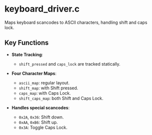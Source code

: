 # keyboard_driver.c

Maps keyboard scancodes to ASCII characters, handling shift and caps lock.

## Key Functions

- **State Tracking**:
  - `shift_pressed` and `caps_lock` are tracked statically.

- **Four Character Maps**:
  - `ascii_map`: regular layout.
  - `shift_map`: with Shift pressed.
  - `caps_map`: with Caps Lock.
  - `shift_caps_map`: both Shift and Caps Lock.

- **Handles special scancodes**:
  - `0x2A`, `0x36`: Shift down.
  - `0xAA`, `0xB6`: Shift up.
  - `0x3A`: Toggle Caps Lock.
